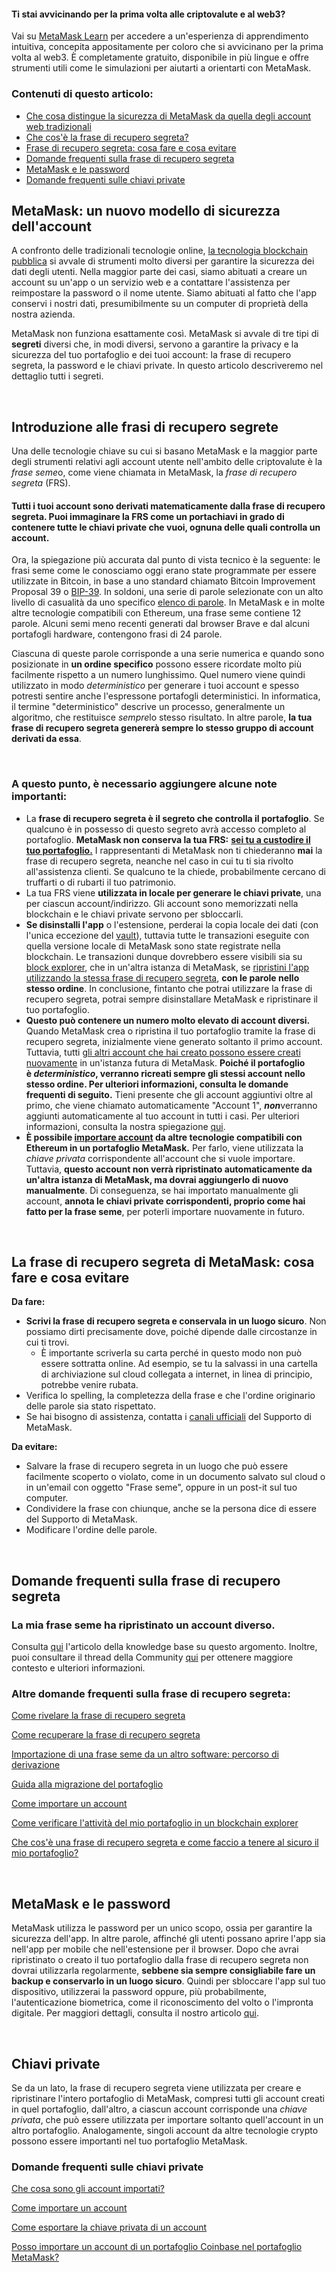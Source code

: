 
#### Ti stai avvicinando per la prima volta alle criptovalute e al web3?


Vai su [MetaMask Learn](https://learn.metamask.io/) per accedere a un'esperienza di apprendimento intuitiva, concepita appositamente per coloro che si avvicinano per la prima volta al web3. È completamente gratuito, disponibile in più lingue e offre strumenti utili come le simulazioni per aiutarti a orientarti con MetaMask.



### Contenuti di questo articolo:


* [Che cosa distingue la sicurezza di MetaMask da quella degli account web tradizionali](#h_01FYVAXCSH95CQ08Q0P2VJA5HV)
* [Che cos'è la frase di recupero segreta?](#h_01FYVAXJQT914HCHEYFPNMEJEA)
* [Frase di recupero segreta: cosa fare e cosa evitare](#h_01FYVAXSE5C9E4YBCSWT2F2RBQ)
* [Domande frequenti sulla frase di recupero segreta](#h_01FYVAXZYWJENFWG9K9CJTQFK7)
* [MetaMask e le password](#h_01FYVAY5K22PX6926537V8B4SX)
* [Domande frequenti sulle chiavi private](#h_01FYVAYH3ZZ8VW8BPDDADWRC8E)




**MetaMask: un nuovo modello** **di sicurezza dell'account**
-------------------------------------------------------------


A confronto delle tradizionali tecnologie online, [la tecnologia blockchain pubblica](https://metamask.zendesk.com/hc/en-us/articles/360015489611) si avvale di strumenti molto diversi per garantire la sicurezza dei dati degli utenti. Nella maggior parte dei casi, siamo abituati a creare un account su un'app o un servizio web e a contattare l'assistenza per reimpostare la password o il nome utente. Siamo abituati al fatto che l'app conservi i nostri dati, presumibilmente su un computer di proprietà della nostra azienda.


MetaMask non funziona esattamente così. MetaMask si avvale di tre tipi di **segreti** diversi che, in modi diversi, servono a garantire la privacy e la sicurezza del tuo portafoglio e dei tuoi account: la frase di recupero segreta, la password e le chiavi private. In questo articolo descriveremo nel dettaglio tutti i segreti.


 


**Introduzione alle frasi di recupero segrete**
-----------------------------------------------


Una delle tecnologie chiave su cui si basano MetaMask e la maggior parte degli strumenti relativi agli account utente nell'ambito delle criptovalute è la *frase seme*o, come viene chiamata in MetaMask, la *frase di recupero segreta* (FRS). 


#### **Tutti i tuoi account sono derivati matematicamente dalla frase di recupero segreta. Puoi immaginare la FRS come un portachiavi in grado di contenere tutte le chiavi private che vuoi, ognuna delle quali controlla un account.**


Ora, la spiegazione più accurata dal punto di vista tecnico è la seguente: le frasi seme come le conosciamo oggi erano state programmate per essere utilizzate in Bitcoin, in base a uno standard chiamato Bitcoin Improvement Proposal 39 o [BIP-39](https://en.bitcoin.it/wiki/BIP_0039). In soldoni, una serie di parole selezionate con un alto livello di casualità da uno specifico [elenco di parole](https://github.com/bitcoin/bips/blob/master/bip-0039/english.txt). In MetaMask e in molte altre tecnologie compatibili con Ethereum, una frase seme contiene 12 parole. Alcuni semi meno recenti generati dal browser Brave e dal alcuni portafogli hardware, contengono frasi di 24 parole.


Ciascuna di queste parole corrisponde a una serie numerica e quando sono posizionate in **un ordine specifico** possono essere ricordate molto più facilmente rispetto a un numero lunghissimo. Quel numero viene quindi utilizzato in modo *deterministico* per generare i tuoi account e spesso potresti sentire anche l'espressone portafogli deterministici. In informatica, il termine "deterministico" descrive un processo, generalmente un algoritmo, che restituisce *sempre*lo stesso risultato. In altre parole, **la tua frase di recupero segreta genererà sempre lo stesso gruppo di account derivati da essa**. 


 


### A questo punto, è necessario aggiungere alcune note importanti:


* La **frase di recupero segreta è il segreto che controlla il portafoglio**. Se qualcuno è in possesso di questo segreto avrà accesso completo al portafoglio. **MetaMask non conserva la tua FRS:** **[sei tu a custodire il tuo portafoglio.](https://metamask.zendesk.com/hc/en-us/articles/360059952212)** I rappresentanti di MetaMask non ti chiederanno **mai** la frase di recupero segreta, neanche nel caso in cui tu ti sia rivolto all'assistenza clienti. Se qualcuno te la chiede, probabilmente cercano di truffarti o di rubarti il tuo patrimonio.
* La tua FRS viene **utilizzata in locale per generare le chiavi private**, una per ciascun account/indirizzo. Gli account sono memorizzati nella blockchain e le chiavi private servono per sbloccarli.
* **Se disinstalli l'app** o l'estensione, perderai la copia locale dei dati (con l'unica eccezione del [vault](https://metamask.zendesk.com/hc/en-us/articles/360018766351)), tuttavia tutte le transazioni eseguite con quella versione locale di MetaMask sono state registrate nella blockchain. Le transazioni dunque dovrebbero essere visibili sia su [block explorer](https://metamask.zendesk.com/hc/en-us/articles/360057536611), che in un'altra istanza di MetaMask, se [ripristini l'app utilizzando la stessa frase di recupero segreta](https://metamask.zendesk.com/hc/en-us/articles/360015289612), **con le parole nello stesso ordine**. In conclusione, fintanto che potrai utilizzare la frase di recupero segreta, potrai sempre disinstallare MetaMask e ripristinare il tuo portafoglio.
* **Questo può contenere un numero molto elevato di account diversi.** Quando MetaMask crea o ripristina il tuo portafoglio tramite la frase di recupero segreta, inizialmente viene generato soltanto il primo account. Tuttavia, tutti [gli altri account che hai creato possono essere creati nuovamente](https://metamask.zendesk.com/hc/en-us/articles/360015489271) in un'istanza futura di MetaMask. **Poiché il portafoglio è *deterministico*, verranno ricreati sempre gli stessi account nello stesso ordine. Per ulteriori informazioni, consulta le domande frequenti di seguito.** Tieni presente che gli account aggiuntivi oltre al primo, che viene chiamato automaticamente "Account 1", ***non***verranno aggiunti automaticamente al tuo account in tutti i casi. Per ulteriori informazioni, consulta la nostra spiegazione [qui](https://metamask.zendesk.com/hc/en-us/articles/360015489271-How-to-add-missing-accounts-after-restoring-with-Secret-Recovery-Phrase#:~:text=If%20you%20have,automatically%20re%2Dadded.).
* **È possibile [importare account](https://metamask.zendesk.com/hc/en-us/articles/360015489331) da altre tecnologie compatibili con Ethereum in un portafoglio MetaMask.** Per farlo, viene utilizzata la *chiave privata* corrispondente all'account che si vuole importare. Tuttavia, **questo account non verrà ripristinato automaticamente da un'altra istanza di MetaMask, ma dovrai aggiungerlo di nuovo manualmente**. Di conseguenza, se hai importato manualmente gli account, **annota le chiavi private corrispondenti, proprio come hai fatto per la frase seme**, per poterli importare nuovamente in futuro.


 


**La frase di recupero segreta di MetaMask: cosa fare e cosa evitare**
----------------------------------------------------------------------




**Da fare:**

* **Scrivi la frase di recupero segreta e conservala in un luogo sicuro**. Non possiamo dirti precisamente dove, poiché dipende dalle circostanze in cui ti trovi.
	+ È importante scriverla su carta perché in questo modo non può essere sottratta online. Ad esempio, se tu la salvassi in una cartella di archiviazione sul cloud collegata a internet, in linea di principio, potrebbe venire rubata.
* Verifica lo spelling, la completezza della frase e che l'ordine originario delle parole sia stato rispettato.
* Se hai bisogno di assistenza, contatta i [canali ufficiali](https://metamask.zendesk.com/hc/en-us/articles/360058230211) del Supporto di MetaMask.





**Da evitare:**

* Salvare la frase di recupero segreta in un luogo che può essere facilmente scoperto o violato, come in un documento salvato sul cloud o in un'email con oggetto "Frase seme", oppure in un post-it sul tuo computer.
* Condividere la frase con chiunque, anche se la persona dice di essere del Supporto di MetaMask.
* Modificare l'ordine delle parole.





 


**Domande frequenti sulla frase di recupero segreta**
-----------------------------------------------------


### La mia frase seme ha ripristinato un account diverso.


Consulta [qui](https://metamask.zendesk.com/hc/en-us/articles/360058120992) l'articolo della knowledge base su questo argomento. Inoltre, puoi consultare il thread della Community [qui](https://community.metamask.io/t/restored-metamask-no-coins-are-showing/878/107?u=jacob.cantele) per ottenere maggiore contesto e ulteriori informazioni.


### Altre domande frequenti sulla frase di recupero segreta:


[Come rivelare la frase di recupero segreta](https://metamask.zendesk.com/hc/en-us/articles/360015290032)


[Come recuperare la frase di recupero segreta](https://metamask.zendesk.com/hc/en-us/articles/360018766351)


[Importazione di una frase seme da un altro software: percorso di derivazione](https://metamask.zendesk.com/hc/en-us/articles/360060331752)


[Guida alla migrazione del portafoglio](https://metamask.zendesk.com/hc/en-us/articles/4867408571803)


[Come importare un account](https://metamask.zendesk.com/hc/en-us/articles/360015489331)


[Come verificare l'attività del mio portafoglio in un blockchain explorer](https://metamask.zendesk.com/hc/en-us/articles/360057536611)


[Che cos'è una frase di recupero segreta e come faccio a tenere al sicuro il mio portafoglio?](https://metamask.zendesk.com/hc/en-us/articles/360060826432)


 


**MetaMask e le password**
--------------------------


MetaMask utilizza le password per un unico scopo, ossia per garantire la sicurezza dell'app. In altre parole, affinché gli utenti possano aprire l'app sia nell'app per mobile che nell'estensione per il browser. Dopo che avrai ripristinato o creato il tuo portafoglio dalla frase di recupero segreta non dovrai utilizzarla regolarmente, **sebbene sia sempre consigliabile fare un backup e conservarlo in un luogo sicuro**. Quindi per sbloccare l'app sul tuo dispositivo, utilizzerai la password oppure, più probabilmente, l'autenticazione biometrica, come il riconoscimento del volto o l'impronta digitale. Per maggiori dettagli, consulta il nostro articolo [qui](https://metamask.zendesk.com/hc/en-us/articles/4405451730331).


 


**Chiavi private**
------------------


Se da un lato, la frase di recupero segreta viene utilizzata per creare e ripristinare l'intero portafoglio di MetaMask, compresi tutti gli account creati in quel portafoglio, dall'altro, a ciascun account corrisponde una *chiave privata*, che può essere utilizzata per importare soltanto quell'account in un altro portafoglio. Analogamente, singoli account da altre tecnologie crypto possono essere importanti nel tuo portafoglio MetaMask. 


### Domande frequenti sulle chiavi private


[Che cosa sono gli account importati?](https://metamask.zendesk.com/hc/en-us/articles/360015289932)


[Come importare un account](https://metamask.zendesk.com/hc/en-us/articles/360015489331)


[Come esportare la chiave privata di un account](https://metamask.zendesk.com/hc/en-us/articles/360015289632)


[Posso importare un account di un portafoglio Coinbase nel portafoglio MetaMask?](https://metamask.zendesk.com/hc/en-us/articles/360058485292)

